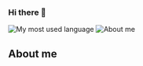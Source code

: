 ### Hi there 👋

<!--
**WwwwwdJ/WwwwwdJ** is a ✨ _special_ ✨ repository because its `README.md` (this file) appears on your GitHub profile.

Here are some ideas to get you started:

- 🔭 I’m currently working on ...
- 🌱 I’m currently learning ...
- 👯 I’m looking to collaborate on ...
- 🤔 I’m looking for help with ...
- 💬 Ask me about ...
- 📫 How to reach me: ...
- 😄 Pronouns: ...
- ⚡ Fun fact: ...
-->

![My most used language](https://github-readme-stats.vercel.app/api/top-langs/?username=My-WZJ233&layout=compact)  ![About me](https://github-readme-stats.vercel.app/api?username=WwwwwdJ&show_icons=true&theme=Showingicons)

## About me


